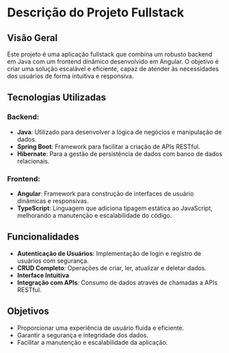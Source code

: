 # Descrição do Projeto Fullstack

## Visão Geral
Este projeto é uma aplicação fullstack que combina um robusto backend em Java com um frontend dinâmico desenvolvido em Angular. O objetivo é criar uma solução escalável e eficiente, capaz de atender às necessidades dos usuários de forma intuitiva e responsiva.

## Tecnologias Utilizadas

### Backend:
- **Java**: Utilizado para desenvolver a lógica de negócios e manipulação de dados.
- **Spring Boot**: Framework para facilitar a criação de APIs RESTful.
- **Hibernate**: Para a gestão de persistência de dados com banco de dados relacionais.

### Frontend:
- **Angular**: Framework para construção de interfaces de usuário dinâmicas e responsivas.
- **TypeScript**: Linguagem que adiciona tipagem estática ao JavaScript, melhorando a manutenção e escalabilidade do código.

## Funcionalidades
- **Autenticação de Usuários**: Implementação de login e registro de usuários com segurança.
- **CRUD Completo**: Operações de criar, ler, atualizar e deletar dados.
- **Interface Intuitiva**
- **Integração com APIs**: Consumo de dados através de chamadas a APIs RESTful.

## Objetivos
- Proporcionar uma experiência de usuário fluida e eficiente.
- Garantir a segurança e integridade dos dados.
- Facilitar a manutenção e escalabilidade da aplicação.
